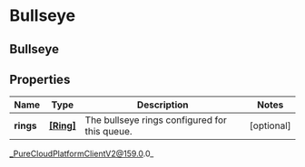# Bullseye

## Bullseye

## Properties

|Name | Type | Description | Notes|
|------------ | ------------- | ------------- | -------------|
| **rings** | [**[Ring]**](Ring) | The bullseye rings configured for this queue. | [optional] |



_PureCloudPlatformClientV2@159.0.0_

